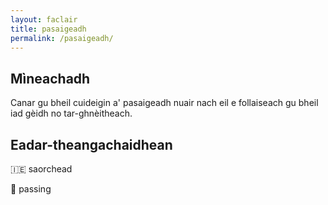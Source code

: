 ```yaml
---
layout: faclair
title: pasaigeadh
permalink: /pasaigeadh/
---
```


## Mìneachadh

Canar gu bheil cuideigin a' pasaigeadh nuair nach eil e follaiseach gu bheil iad gèidh no tar-ghnèitheach.

## Eadar-theangachaidhean

&#x1f1ee;&#x1f1ea; saorchead

&#x1f3f4;&#xe0067;&#xe0062;&#xe0065;&#xe006e;&#xe0067;&#xe007f; passing